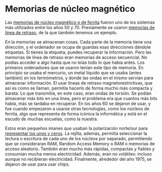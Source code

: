 # Memorias de núcleo magnético

Las
[memorias de núcleo magnético o de ferrita](https://en.wikipedia.org/wiki/Magnetic-core_memory) fueron
uno de los sistemas más utilizados entre los años 50 y 70. Previamente
se
usaron
[memorias de línea de retraso](https://en.wikipedia.org/wiki/Delay_line_memory),
de la que también tenemos un ejemplo. 

En la memorias se almacenan cosas. Cada parte de la memoria tiene una
dirección, y el ordenador se ocupa de guardas esas direcciones dándole
etiquetas. Si tienes la etiqueta, puedes recuperar la
información. Pero las memorias de línea de retraso eran memorias de
acceso secuencial. No podías acceder a algo hasta que no leías todo lo
que había antes. Los primeros ordenadores que se usaron tenían este
tipo de memoria. En principio se usaba el mercurio, un metal líquido
que se usaba (antes también) en los termómetros, y donde las ondas en
el mismo servían para almacenar información. El usar líneas de retraso
magnetorestrictivas, que así es como se llaman, permitía hacerlo de
forma mucho más compacta y barata. Lo que transmitía, en este caso,
eran ondas de torsión. Se podían almacenar más bits en una línea, pero
el problema era que cuantos más bits había, más se tardaba en
recuperar. En los años 60 se dejaron de usar, y fue cuando empezaron a
usarse otras tecnologías, como los núcleos de ferrita, algo que
representa de forma icónica la informática y está en el escudo de
muchas escuelas, como la nuestra. 

Estos eran pequeños imanes que usaban la polarización norte/sur para
[representar los unos y ceros](https://en.wikipedia.org/wiki/Magnetic-core_memory#How_core_memory_works). La
rejilla, además, permitía seleccionar la lectura o escritura de cada
uno de los núcleos por separado, permitiendo que se consideraran RAM,
Random Access Memory o RAM o memorias de acceso aleatorio. También
eran mucho más rápidas, compactas y fiables y consumían mucha menos
electricidad. Además, eran no volátiles: incluso aunque no recibieran
electricidad. Finalmente, alrededor del año 1975, se dejaron de usar
para usar chips.

